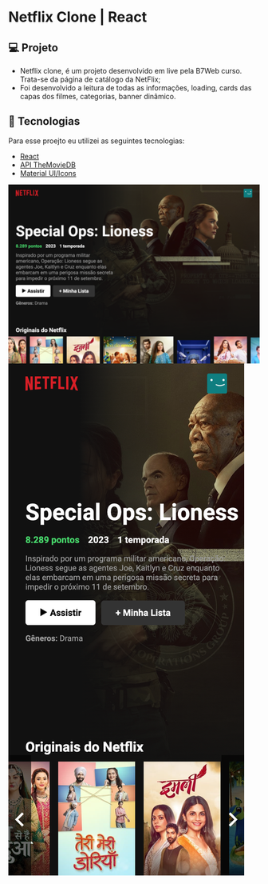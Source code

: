 # Netflix Clone | React

## 💻 Projeto
- Netflix clone, é um projeto desenvolvido em live pela B7Web curso. Trata-se da página de catálogo da NetFlix;
- Foi desenvolvido a leitura de todas as informações, loading, cards das capas dos filmes, categorias, banner dinâmico.

## 🧪 Tecnologias

Para esse proejto eu utilizei as seguintes tecnologias:
- [React](https://react.dev/learn)
- [API TheMovieDB](https://www.themoviedb.org)
- [Material UI/Icons](https://mui.com)

<div>
  <img align="left" src="https://raw.githubusercontent.com/andrezadesousa/clone-netflix-react/main/src/image/image-desktop.png" />
  <div style="padding= 30px">
    <img src="https://raw.githubusercontent.com/andrezadesousa/clone-netflix-react/main/src/image/image-mobile.png" />
  </div>
</div>


